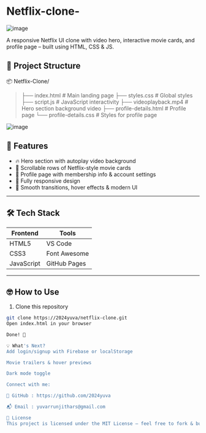 # Netflix-clone-
![image](https://github.com/user-attachments/assets/ac8a3c41-9934-49ac-a778-aec6e8c6dcc1)

 A responsive Netflix UI clone with video hero, interactive movie cards, and profile page – built using HTML, CSS &amp; JS.
## 📁 Project Structure

📦 Netflix-Clone/
>├── index.html # Main landing page
>├── styles.css # Global styles
>├── script.js # JavaScript interactivity
>├── videoplayback.mp4 # Hero section background video
>├── profile-details.html # Profile page
>└── profile-details.css # Styles for profile page

![image](https://camo.githubusercontent.com/525201e24fcf0d7d87f167b8f972bf33242f0588d8bb426b7df5e2911bcc609a/68747470733a2f2f7777772e616e696d61746564696d616765732e6f72672f646174612f6d656469612f3536322f616e696d617465642d6c696e652d696d6167652d303138342e676966)

## 🧩 Features

- 🔥 Hero section with autoplay video background
- 🎥 Scrollable rows of Netflix-style movie cards
- 👤 Profile page with membership info & account settings
- 📱 Fully responsive design
- 🎨 Smooth transitions, hover effects & modern UI

---

## 🛠️ Tech Stack

| Frontend | Tools |
|----------|-------|
| HTML5    | VS Code |
| CSS3     | Font Awesome |
| JavaScript | GitHub Pages |

---

## 🤓 How to Use

1. Clone this repository  
```bash
git clone https://2024yuva/netflix-clone.git
Open index.html in your browser

Done! 🎉

💡 What's Next?
Add login/signup with Firebase or localStorage

Movie trailers & hover previews

Dark mode toggle

Connect with me:

💼 GitHub : https://github.com/2024yuva

📬 Email : yuvarrunjithars@gmail.com

📄 License
This project is licensed under the MIT License – feel free to fork & build on it.
